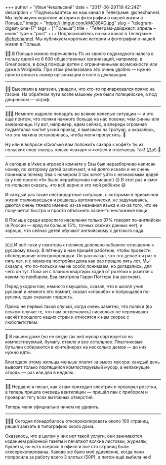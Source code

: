 +++
author = "Илья Чекальский"
date = "2017-06-29T19:42:24Z"
description = "Подписывайтесь на наш канал в Телеграме: @chechannel. Мы публикуем короткие истории и фотографии о нашей жизни в Польше."
image = "https://i.imgur.com/kMC88XG.jpg"
slug = "telegram-digest-june-17"
tags = ["Польша"]
title = "Телеграм-дайджест: апрель – июнь"
type = "post"
+++
Подписывайтесь на наш канал в Телеграме: [@chechannel](https://t.me/chechannel). Мы публикуем короткие истории и фотографии о нашей жизни в Польше.

👷🏻 В Польше можно перечислить 1% из своего подоходного налога в пользу одной из 8 600 общественных организаций, например, в Greenpeace, в фонд помощи детям с ограниченными возможности или даже в Wikipedia. При этом реализовано это очень удобно — нужно просто вписать номер организации в поле в декларации.

--------
👮🏻 Выезжали в магазин, увидели, что кто-то припарковался прямо на газоне. На обратном пути возле машины уже были полицейские, а под дворником — штраф.

--------
🤦🏻‍♂️ Немного надоело попадать во всякие нелепые ситуации — и это ещё притом, что поляки намного больше на нас похожи, чем финны или американцы. Ну вот, например, едем сейчас, а впереди огромная подметалка чистит узкий проезд, я выезжаю на тротуар, а оказалось, что эта махина остановилась, чтобы меня пропустить. 🙈

Ну или в вопросе «Сколько вам положить сахара к кофе?» ты из польских слов знаешь только «сахар» и «кофе» и отвечаешь Tak! (Да!) 🙊

--------
А сегодня в Икее в игровой комнате у Евы был неразборчиво написан номер, по которому детей различают, и её долго искали и не очень понимали почему Эва с номером 3 так хочет уйти с незнакомым дядей (а у неё просто «5» было неразборчиво написано!) 😊 В этот раз я смог по-польски сказать, что всё верно и это мой ребёнок 😄

И каждый раз такие нестандартные ситуации, с которыми в привычной жизни сталкиваешься и решаешь автоматически, не задумываясь, даются очень тяжело именно из-за незнания языка и из-за того, что не получается быстро и просто объяснить какие-то несложные вещи.

В Польше среди взрослого населения только 37% говорят по-английски (в России — вряд ли больше 15%, точных свежих данных нет), и хорошо, что сейчас детей обучают английскому с детского сада.

--------
🇷🇺 И всё-таки у некоторых поляков довольно забавное отношение к русскому языку. В пятницу к нам пришёл работник, чтобы провести обследование электропроводки. Он рассказал, что это делается раз в пять лет, и с момента постройки дома как раз прошло пять лет. Мы сказали, что по-польски мы не особо понимаем, но догадались, для чего он тут. Пока он с планом квартиры ходил от розетки к розетке с каким-то прибором, Ева смотрела Гарри Поттера (на русском).

Перед уходом пан, немного смущаясь, сказал, что в школе учил русский и немного его помнит, сказал «спасибо» и попрощался по-русски, едва скрывая гордость.

Прямо не первый такой случай, когда очень заметно, что поляки (во всяком случае те, что нам встречались) нисколько не переживают насчёт прошлого наших стран и относятся к нам скорее с любопытством.

--------
🎄 В нашем доме (но не везде так же) мусор сортируется на компостируемый, бумагу, стекло и все остальное. Пластиковые бутылки собираются в контейнерах на несколько домов — до них нужно идти.

Благодаря этому жильцы меньше платят за вывоз мусора: каждый день вывозят только портящийся компостируемый мусор, а непахнущие отходы — раз или два в неделю.

--------
👷🏻 Недавно я писал, как к нам приходил электрик и проверял розетки, а теперь пришла очередь вентиляции — пришёл пан с прибором и проверил тягу всех вытяжных отверстий.

Теперь меня официально ничем не удивить.

--------
🤷🏻‍♂️ Сегодня понадобилось отксерокопировать около 100 страниц, решил заехать в типографию около дома.

Оказалось, что в целом у них нет такой услуги, они занимаются изданием районной газеты и печатают всякие листовки, журналы, буклеты, но есть ксерокс в офисе и все сто страниц были отксерокопированы. Каково же было моё удивление, когда пани попросила за работу всего 3 злотых (50₽), а потом ещё выбила чек!